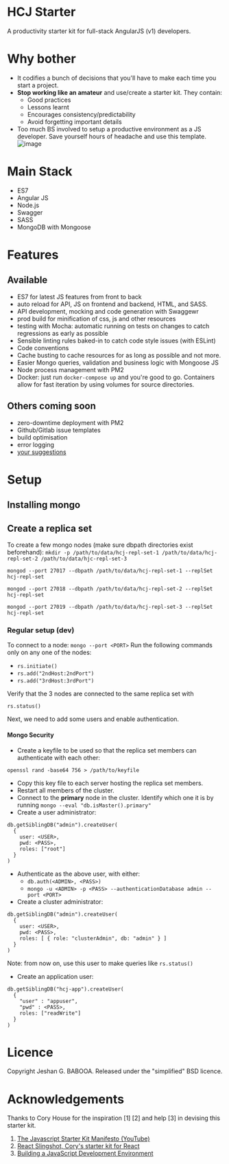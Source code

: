 # HCJ Starter
A productivity starter kit for full-stack AngularJS (v1) developers.

# Why bother

- It codifies a bunch of decisions that you'll have to make each time you start a project. 
- **Stop working like an amateur** and use/create a starter kit. They contain:
  - Good practices
  - Lessons learnt
  - Encourages consistency/predictability
  - Avoid forgetting important details
- Too much BS involved to setup a productive environment as a JS developer. Save yourself hours of headache and use this template. 
![image](https://github.com/jeshan/hcj-starter/raw/master/The%20Javascript%20Starter%20Kit%20Manifesto%20-%20YouTube%20-%20Google%20Chrome_420.png)

# Main Stack
- ES7
- Angular JS
- Node.js
- Swagger
- SASS
- MongoDB with Mongoose

# Features
## Available
- ES7 for latest JS features from front to back
- auto reload for API, JS on frontend and backend, HTML, and SASS.
- API development, mocking and code generation with Swaggewr
- prod build for minification of css, js and other resources
- testing with Mocha: automatic running on tests on changes to catch regressions as early as possible
- Sensible linting rules baked-in to catch code style issues (with ESLint)
- Code conventions
- Cache busting to cache resources for as long as possible and not more.
- Easier Mongo queries, validation and business logic with Mongoose JS
- Node process management with PM2
- Docker: just run `docker-compose up` and you're good  to go. Containers allow for fast iteration by using volumes for source directories.

## Others coming soon
- zero-downtime deployment with PM2
- Github/Gitlab issue templates
- build optimisation
- error logging
- [your suggestions](https://github.com/jeshan/hcj-starter/issues/new)

# Setup
## Installing mongo

## Create a replica set
To create a few mongo nodes (make sure dbpath directories exist beforehand):
`mkdir -p /path/to/data/hcj-repl-set-1 /path/to/data/hcj-repl-set-2 /path/to/data/hjc-repl-set-3`

`mongod --port 27017 --dbpath /path/to/data/hcj-repl-set-1 --replSet hcj-repl-set`

`mongod --port 27018 --dbpath /path/to/data/hcj-repl-set-2 --replSet hcj-repl-set`

`mongod --port 27019 --dbpath /path/to/data/hcj-repl-set-3 --replSet hcj-repl-set`

### Regular setup (dev)

To connect to a node: `mongo --port <PORT>`
Run the following commands only on any one of the nodes:
- `rs.initiate()`
- `rs.add("2ndHost:2ndPort")`
- `rs.add("3rdHost:3rdPort")`

Verify that the 3 nodes are connected to the same replica set with

`rs.status()`

Next, we need to add some users and enable authentication.

#### Mongo Security
- Create a keyfile to be used so that the replica set members can authenticate with each other:

`openssl rand -base64 756 > /path/to/keyfile`

- Copy this key file to each server hosting the replica set members.
- Restart all members of the cluster.
- Connect to the **primary** node in the cluster. Identify which one it is by running `mongo --eval "db.isMaster().primary"`
- Create a user administrator:
```
db.getSiblingDB("admin").createUser(
  {
    user: <USER>,
    pwd: <PASS>,
    roles: ["root"]
  }
)
```
- Authenticate as the above user, with either:
  - `db.auth(<ADMIN>, <PASS>)`
  - `mongo -u <ADMIN> -p <PASS> --authenticationDatabase admin --port <PORT>`
- Create a cluster administrator:

```
db.getSiblingDB("admin").createUser(
  {
    user: <USER>,
    pwd: <PASS>,
    roles: [ { role: "clusterAdmin", db: "admin" } ]
  }
)
```
Note: from now on, use this user to make queries like `rs.status()`

- Create an application user:
```
db.getSiblingDB("hcj-app").createUser(
  {
    "user" : "appuser",
    "pwd" : <PASS>,
    roles: ["readWrite"]
  }
)
```

# Licence
Copyright Jeshan G. BABOOA. Released under the "simplified" BSD licence.

# Acknowledgements
Thanks to Cory House for the inspiration [1] [2] and help [3] in devising this starter kit.
1. [The Javascript Starter Kit Manifesto (YouTube)](https://www.youtube.com/watch?v=QGCWal_JWek)
2. [React Slingshot, Cory's starter kit for React](https://github.com/coryhouse/react-slingshot)
3. [Building a JavaScript Development Environment](https://www.pluralsight.com/courses/javascript-development-environment)
